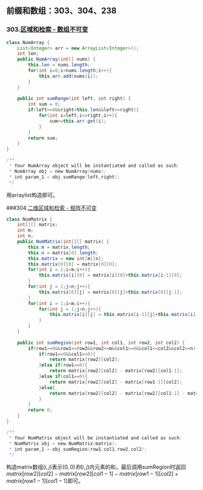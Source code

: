 ## 前缀和数组：303、304、238

### 303.[区域和检索 - 数组不可变](https://leetcode-cn.com/problems/range-sum-query-immutable/)

```java
class NumArray {
    List<Integer> arr = new ArrayList<Integer>();
    int len;
    public NumArray(int[] nums) {
        this.len = nums.length;
        for(int i=0;i<nums.length;i++){
            this.arr.add(nums[i]);
        }
    }
    
    public int sumRange(int left, int right) {
        int sum = 0;
        if(left>=0&&right<this.len&&left<=right){
            for(int i=left;i<=right;i++){
                sum+=this.arr.get(i);
            }
        }
        return sum;
    }
}

/**
 * Your NumArray object will be instantiated and called as such:
 * NumArray obj = new NumArray(nums);
 * int param_1 = obj.sumRange(left,right);
 */
```

用arraylist构造即可。

###304.[二维区域和检索 - 矩阵不可变](https://leetcode-cn.com/problems/range-sum-query-2d-immutable/)

```java
class NumMatrix {
    int[][] matrix;
    int m;
    int n;
    public NumMatrix(int[][] matrix) {
        this.m = matrix.length;
        this.n = matrix[0].length;
        this.matrix = new int[m][n];
        this.matrix[0][0] = matrix[0][0];
        for(int i = 1;i<m;i++){
            this.matrix[i][0] = matrix[i][0]+this.matrix[i-1][0];
        }
        for(int j = 1;j<n;j++){
            this.matrix[0][j] = matrix[0][j]+this.matrix[0][j-1];
        }
        for(int i = 1;i<m;i++){
            for(int j = 1;j<n;j++){
                this.matrix[i][j] = this.matrix[i-1][j]+this.matrix[i][j-1]-this.matrix[i-1][j-1]+matrix[i][j];
            }
        }
    }
    
    public int sumRegion(int row1, int col1, int row2, int col2) {
        if(row1>=0&&row1<=row2&&row2<=m&&col1>=0&&col1<=col2&&col2<=n){
            if(row1==0&&col1==0){
                return matrix[row2][col2];
            }else if(row1==0){
                return matrix[row2][col2] - matrix[row2][col1-1];
            }else if(col1==0){
                return matrix[row2][col2] - matrix[row1-1][col2];
            }else{
                return matrix[row2][col2] - matrix[row2][col1-1] - matrix[row1-1][col2] + matrix[row1-1][col1-1];
            }
        }
        return 0;
    }
}

/**
 * Your NumMatrix object will be instantiated and called as such:
 * NumMatrix obj = new NumMatrix(matrix);
 * int param_1 = obj.sumRegion(row1,col1,row2,col2);
 */
```

构造matrix数组$(i,j)$表示$(0,0)到(i,j)$内元素的和，最后调用sumRegion时返回$matrix[row2][col2] - matrix[row2][col1-1] - matrix[row1-1][col2] + matrix[row1-1][col1-1]$即可。

